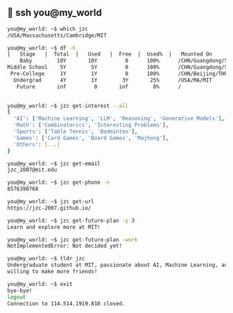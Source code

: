 ## 👋 ssh you@my_world

```bash
you@my_world: ~$ which jzc
/USA/Massachusetts/Cambridge/MIT

you@my_world: ~$ df -h
|   Stage   |  Total  |   Used   |  Free  |  Used%  |   Mounted On
    Baby        10Y       10Y         0      100%      /CHN/Guangdong/Shenzhen
Middle School    5Y        5Y         0      100%      /CHN/Guangdong/Shenzhen/SMS
 Pre-College     1Y        1Y         0      100%      /CHN/Beijing/THU/IIIS
  Undergrad      4Y        1Y        3Y       25%      /USA/MA/MIT
   Future       inf         0       inf        0%      /
     

you@my_world: ~$ jzc get-interest --all
{
  'AI': ['Machine Learning', 'LLM', 'Reasoning', 'Generative Models'],
  'Math': ['Combinatorics', 'Interesting Problems'],
  'Sports': ['Table Tennis', 'Badminton'],
  'Games': ['Card Games', 'Board Games', 'Majhong'],
  'Others': [...]
}

you@my_world: ~$ jzc get-email
jzc_2007@mit.edu

you@my_world: ~$ jzc get-phone -n
8576390768

you@my_world: ~$ jzc get-url
https://jzc-2007.github.io/

you@my_world: ~$ jzc get-future-plan -y 3
Learn and explore more at MIT!

you@my_world: ~$ jzc get-future-plan -work
NotImplementedError: Not decided yet!

you@my_world: ~$ tldr jzc
Undergraduate student at MIT, passionate about AI, Machine Learning, and Mathematical Thinking,
willing to make more friends!

you@my_world: ~$ exit
bye-bye!
logout
Connection to 114.514.1919.810 closed.
```

<!--
**jzc-2007/jzc-2007** is a ✨ _special_ ✨ repository because its `README.md` (this file) appears on your GitHub profile.

Here are some ideas to get you started:

- 🔭 I’m currently working on ...
- 🌱 I’m currently learning ...
- 👯 I’m looking to collaborate on ...
- 🤔 I’m looking for help with ...
- 💬 Ask me about ...
- 📫 How to reach me: ...
- 😄 Pronouns: ...
- ⚡ Fun fact: ...
-->
